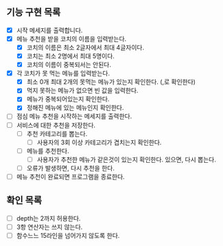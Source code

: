 ## 기능 구현 목록
- [X] 시작 메세지를 출력합니다.
- [X] 메뉴 추천을 받을 코치의 이름을 입력받는다. 
  - [X] 코치의 이름은 최소 2글자에서 최대 4글자이다.
  - [X] 코치는 최소 2명에서 최대 5명이다. 
  - [X] 코치의 이름이 중복되서는 안된다.
- [X] 각 코치가 못 먹는 메뉴를 입력받는다. 
  - [X] 최소 0개 최대 2개의 못먹는 메뉴가 있는지 확인한다. (,로 확인한다)
  - [X] 먹지 못하는 메뉴가 없으면 빈 값을 입력한다. 
  - [X] 메뉴가 중복되어있는지 확인한다.
  - [X] 정해진 메뉴에 있는 메뉴인지 확인한다.
- [ ] 점심 메뉴 추천을 시작하는 메세지를 출력한다. 
- [ ] 서비스에 대한 추천을 저장한다.
  - [ ] 추천 카테고리를 뽑는다. 
    - [ ] 사용자의 3회 이상 카테고리가 겹치는지 확인한다.
  - [ ] 메뉴를 추천한다. 
    - [ ] 사용자가 추천한 메뉴가 같은것이 있는지 확인한다. 있으면, 다시 뽑는다. 
  - [ ] 오류가 발생하면, 다시 추천을 한다.
- [ ] 메뉴 추천이 완료되면 프로그램을 종료한다. 

## 확인 목록
- [ ] depth는 2까지 허용한다. 
- [ ] 3항 연산자는 쓰지 않는다. 
- [ ] 함수느느 15라인을 넘어가지 않도록 한다. 
